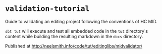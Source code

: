 # `validation-tutorial`

Guide to validating an editing project following the conventions of HC MID.

`sbt tut` will execute and test all embedded code in the `tut` directory's content while building the resulting markdown in the `docs` directory.

Published at http://neelsmith.info/code/tut/editinglibs/midvalidator/
